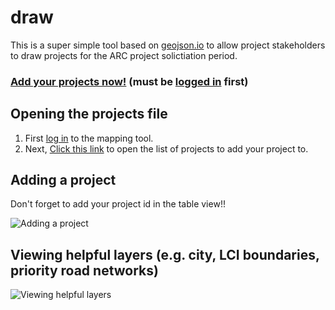 # draw

This is a super simple tool based on [geojson.io](http://geojson.io) to allow project stakeholders to draw projects for the ARC project solictiation period.

### [Add your projects now!](http://atlregional.github.io/draw/#id=github:atlregional/proj-solicitation/blob/master/projects.geojson&map=12/33.7994/-84.3640) (must be [logged in](https://github.com/login?return_to=%2Flogin%2Foauth%2Fauthorize%3Fclient_id%3Dbb7bbe70bd1f707125bc%26scope%3Dgist%252Crepo) first)

## Opening the projects file

1. First [log in](https://github.com/login?return_to=%2Flogin%2Foauth%2Fauthorize%3Fclient_id%3Dbb7bbe70bd1f707125bc%26scope%3Dgist%252Crepo) to the mapping tool.
2. Next, [Click this link](http://atlregional.github.io/draw/#id=github:atlregional/proj-solicitation/blob/master/projects.geojson&map=12/33.7994/-84.3640) to open the list of projects to add your project to.

## Adding a project

Don't forget to add your project id in the table view!!

![Adding a project](img/add_project.gif)

## Viewing helpful layers (e.g. city, LCI boundaries, priority road networks)
![Viewing helpful layers](img/view_layers.gif)